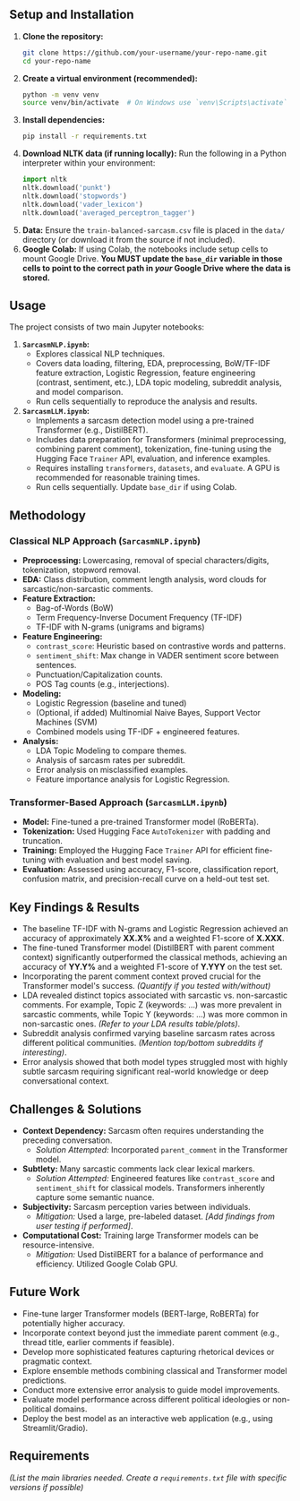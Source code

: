 
## Setup and Installation

1.  **Clone the repository:**
    ```bash
    git clone https://github.com/your-username/your-repo-name.git
    cd your-repo-name
    ```
2.  **Create a virtual environment (recommended):**
    ```bash
    python -m venv venv
    source venv/bin/activate  # On Windows use `venv\Scripts\activate`
    ```
3.  **Install dependencies:**
    ```bash
    pip install -r requirements.txt
    ```
4.  **Download NLTK data (if running locally):**
    Run the following in a Python interpreter within your environment:
    ```python
    import nltk
    nltk.download('punkt')
    nltk.download('stopwords')
    nltk.download('vader_lexicon')
    nltk.download('averaged_perceptron_tagger')
    ```
5.  **Data:** Ensure the `train-balanced-sarcasm.csv` file is placed in the `data/` directory (or download it from the source if not included).
6.  **Google Colab:** If using Colab, the notebooks include setup cells to mount Google Drive. **You MUST update the `base_dir` variable in those cells to point to the correct path in *your* Google Drive where the data is stored.**

## Usage

The project consists of two main Jupyter notebooks:

1.  **`SarcasmNLP.ipynb`:**
    *   Explores classical NLP techniques.
    *   Covers data loading, filtering, EDA, preprocessing, BoW/TF-IDF feature extraction, Logistic Regression, feature engineering (contrast, sentiment, etc.), LDA topic modeling, subreddit analysis, and model comparison.
    *   Run cells sequentially to reproduce the analysis and results.
2.  **`SarcasmLLM.ipynb`:**
    *   Implements a sarcasm detection model using a pre-trained Transformer (e.g., DistilBERT).
    *   Includes data preparation for Transformers (minimal preprocessing, combining parent comment), tokenization, fine-tuning using the Hugging Face `Trainer` API, evaluation, and inference examples.
    *   Requires installing `transformers`, `datasets`, and `evaluate`. A GPU is recommended for reasonable training times.
    *   Run cells sequentially. Update `base_dir` if using Colab.

## Methodology

### Classical NLP Approach (`SarcasmNLP.ipynb`)

*   **Preprocessing:** Lowercasing, removal of special characters/digits, tokenization, stopword removal.
*   **EDA:** Class distribution, comment length analysis, word clouds for sarcastic/non-sarcastic comments.
*   **Feature Extraction:**
    *   Bag-of-Words (BoW)
    *   Term Frequency-Inverse Document Frequency (TF-IDF)
    *   TF-IDF with N-grams (unigrams and bigrams)
*   **Feature Engineering:**
    *   `contrast_score`: Heuristic based on contrastive words and patterns.
    *   `sentiment_shift`: Max change in VADER sentiment score between sentences.
    *   Punctuation/Capitalization counts.
    *   POS Tag counts (e.g., interjections).
*   **Modeling:**
    *   Logistic Regression (baseline and tuned)
    *   (Optional, if added) Multinomial Naive Bayes, Support Vector Machines (SVM)
    *   Combined models using TF-IDF + engineered features.
*   **Analysis:**
    *   LDA Topic Modeling to compare themes.
    *   Analysis of sarcasm rates per subreddit.
    *   Error analysis on misclassified examples.
    *   Feature importance analysis for Logistic Regression.

### Transformer-Based Approach (`SarcasmLLM.ipynb`)

*   **Model:** Fine-tuned a pre-trained Transformer model (RoBERTa).
*   **Tokenization:** Used Hugging Face `AutoTokenizer` with padding and truncation.
*   **Training:** Employed the Hugging Face `Trainer` API for efficient fine-tuning with evaluation and best model saving.
*   **Evaluation:** Assessed using accuracy, F1-score, classification report, confusion matrix, and precision-recall curve on a held-out test set.

## Key Findings & Results

*   The baseline TF-IDF with N-grams and Logistic Regression achieved an accuracy of approximately **XX.X%** and a weighted F1-score of **X.XXX**.
*   The fine-tuned Transformer model (DistilBERT with parent comment context) significantly outperformed the classical methods, achieving an accuracy of **YY.Y%** and a weighted F1-score of **Y.YYY** on the test set.
*   Incorporating the parent comment context proved crucial for the Transformer model's success. *(Quantify if you tested with/without)*
*   LDA revealed distinct topics associated with sarcastic vs. non-sarcastic comments. For example, Topic Z (keywords: ...) was more prevalent in sarcastic comments, while Topic Y (keywords: ...) was more common in non-sarcastic ones. *(Refer to your LDA results table/plots)*.
*   Subreddit analysis confirmed varying baseline sarcasm rates across different political communities. *(Mention top/bottom subreddits if interesting)*.
*   Error analysis showed that both model types struggled most with highly subtle sarcasm requiring significant real-world knowledge or deep conversational context.

## Challenges & Solutions

*   **Context Dependency:** Sarcasm often requires understanding the preceding conversation.
    *   *Solution Attempted:* Incorporated `parent_comment` in the Transformer model.
*   **Subtlety:** Many sarcastic comments lack clear lexical markers.
    *   *Solution Attempted:* Engineered features like `contrast_score` and `sentiment_shift` for classical models. Transformers inherently capture some semantic nuance.
*   **Subjectivity:** Sarcasm perception varies between individuals.
    *   *Mitigation:* Used a large, pre-labeled dataset. *[Add findings from user testing if performed]*.
*   **Computational Cost:** Training large Transformer models can be resource-intensive.
    *   *Mitigation:* Used DistilBERT for a balance of performance and efficiency. Utilized Google Colab GPU.

## Future Work

*   Fine-tune larger Transformer models (BERT-large, RoBERTa) for potentially higher accuracy.
*   Incorporate context beyond just the immediate parent comment (e.g., thread title, earlier comments if feasible).
*   Develop more sophisticated features capturing rhetorical devices or pragmatic context.
*   Explore ensemble methods combining classical and Transformer model predictions.
*   Conduct more extensive error analysis to guide model improvements.
*   Evaluate model performance across different political ideologies or non-political domains.
*   Deploy the best model as an interactive web application (e.g., using Streamlit/Gradio).

## Requirements

*(List the main libraries needed. Create a `requirements.txt` file with specific versions if possible)*
